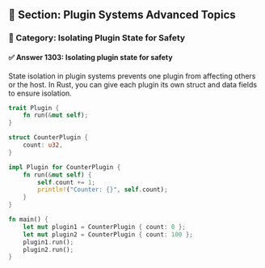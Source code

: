 ## 📘 Section: Plugin Systems Advanced Topics  
### 🔹 Category: Isolating Plugin State for Safety  
#### ✅ Answer 1303: Isolating plugin state for safety

State isolation in plugin systems prevents one plugin from affecting others or the host. In Rust, you can give each plugin its own struct and data fields to ensure isolation.

```rust
trait Plugin {
    fn run(&mut self);
}

struct CounterPlugin {
    count: u32,
}

impl Plugin for CounterPlugin {
    fn run(&mut self) {
        self.count += 1;
        println!("Counter: {}", self.count);
    }
}

fn main() {
    let mut plugin1 = CounterPlugin { count: 0 };
    let mut plugin2 = CounterPlugin { count: 100 };
    plugin1.run();
    plugin2.run();
}
```
